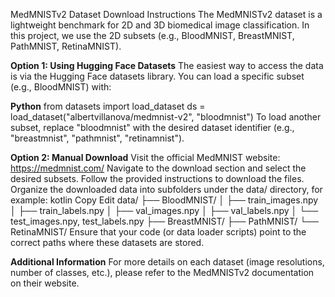MedMNISTv2 Dataset Download Instructions
The MedMNISTv2 dataset is a lightweight benchmark for 2D and 3D biomedical image classification. In this project, we use the 2D subsets (e.g., BloodMNIST, BreastMNIST, PathMNIST, RetinaMNIST).

**Option 1: Using Hugging Face Datasets**
The easiest way to access the data is via the Hugging Face datasets library. You can load a specific subset (e.g., BloodMNIST) with:

**Python**
from datasets import load_dataset
ds = load_dataset("albertvillanova/medmnist-v2", "bloodmnist")
To load another subset, replace "bloodmnist" with the desired dataset identifier (e.g., "breastmnist", "pathmnist", "retinamnist").

**Option 2: Manual Download**
Visit the official MedMNIST website: https://medmnist.com/
Navigate to the download section and select the desired subsets.
Follow the provided instructions to download the files.
Organize the downloaded data into subfolders under the data/ directory, for example:
kotlin
Copy
Edit
data/
├── BloodMNIST/
│   ├── train_images.npy
│   ├── train_labels.npy
│   ├── val_images.npy
│   ├── val_labels.npy
│   └── test_images.npy, test_labels.npy
├── BreastMNIST/
├── PathMNIST/
└── RetinaMNIST/
Ensure that your code (or data loader scripts) point to the correct paths where these datasets are stored.

**Additional Information**
For more details on each dataset (image resolutions, number of classes, etc.), please refer to the MedMNISTv2 documentation on their website.


